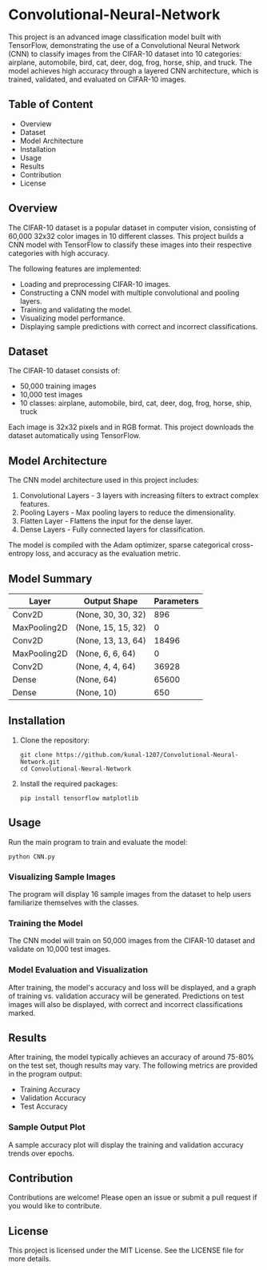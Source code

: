 # Convolutional-Neural-Network
This project is an advanced image classification model built with TensorFlow, demonstrating the use of a Convolutional Neural Network (CNN) to classify images from the CIFAR-10 dataset into 10 categories: airplane, automobile, bird, cat, deer, dog, frog, horse, ship, and truck. The model achieves high accuracy through a layered CNN architecture, which is trained, validated, and evaluated on CIFAR-10 images.

## Table of Content
- Overview
- Dataset
- Model Architecture
- Installation
- Usage
- Results
- Contribution
- License

## Overview
The CIFAR-10 dataset is a popular dataset in computer vision, consisting of 60,000 32x32 color images in 10 different classes. This project builds a CNN model with TensorFlow to classify these images into their respective categories with high accuracy.

The following features are implemented:
- Loading and preprocessing CIFAR-10 images.
- Constructing a CNN model with multiple convolutional and pooling layers.
- Training and validating the model.
- Visualizing model performance.
- Displaying sample predictions with correct and incorrect classifications.

## Dataset
The CIFAR-10 dataset consists of:

- 50,000 training images
- 10,000 test images
- 10 classes: airplane, automobile, bird, cat, deer, dog, frog, horse, ship, truck

Each image is 32x32 pixels and in RGB format. This project downloads the dataset automatically using TensorFlow.

## Model Architecture
The CNN model architecture used in this project includes:

1. Convolutional Layers - 3 layers with increasing filters to extract complex features.
2. Pooling Layers - Max pooling layers to reduce the dimensionality.
3. Flatten Layer - Flattens the input for the dense layer.
4. Dense Layers - Fully connected layers for classification.

The model is compiled with the Adam optimizer, sparse categorical cross-entropy loss, and accuracy as the evaluation metric.

## Model Summary

|  Layer        | Output Shape          | Parameters   |
|  ------------ |  -------------------- |  ----------- |
|  Conv2D       |  (None, 30, 30, 32)   |  896         |
|  MaxPooling2D |  (None, 15, 15, 32)   |  0           |
|  Conv2D       |  (None, 13, 13, 64)	 |  18496       |
|  MaxPooling2D |  (None, 6, 6, 64)     |  0           |
|  Conv2D	    |  (None, 4, 4, 64)	    |  36928       |
|  Dense        |  (None, 64)	          |  	65600     |
|  Dense        |  (None, 10)           |  	650       |

## Installation

1. Clone the repository:
   
       git clone https://github.com/kunal-1207/Convolutional-Neural-Network.git
       cd Convolutional-Neural-Network
2. Install the required packages:
   
       pip install tensorflow matplotlib

## Usage
Run the main program to train and evaluate the model:

    python CNN.py


### Visualizing Sample Images
The program will display 16 sample images from the dataset to help users familiarize themselves with the classes.

### Training the Model
The CNN model will train on 50,000 images from the CIFAR-10 dataset and validate on 10,000 test images.

### Model Evaluation and Visualization
After training, the model's accuracy and loss will be displayed, and a graph of training vs. validation accuracy will be generated. Predictions on test images will also be displayed, with correct and incorrect classifications marked.

## Results
After training, the model typically achieves an accuracy of around 75-80% on the test set, though results may vary. The following metrics are provided in the program output:

- Training Accuracy
- Validation Accuracy
- Test Accuracy

### Sample Output Plot
A sample accuracy plot will display the training and validation accuracy trends over epochs.

## Contribution 
Contributions are welcome! Please open an issue or submit a pull request if you would like to contribute.

## License
This project is licensed under the MIT License. See the LICENSE file for more details.







